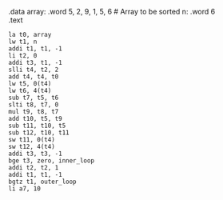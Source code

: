 .data
array:  .word 5, 2, 9, 1, 5, 6    # Array to be sorted
n:      .word 6                 
.text

    la t0, array       
    lw t1, n           
    addi t1, t1, -1    
    li t2, 0          
    addi t3, t1, -1   
    slli t4, t2, 2      
    add t4, t4, t0     
    lw t5, 0(t4)        
    lw t6, 4(t4)       
    sub t7, t5, t6      
    slti t8, t7, 0       
    mul t9, t8, t7      
    add t10, t5, t9     
    sub t11, t10, t5    
    sub t12, t10, t11   
    sw t11, 0(t4)       
    sw t12, 4(t4)       
    addi t3, t3, -1     
    bge t3, zero, inner_loop 
    addi t2, t2, 1   
    addi t1, t1, -1    
    bgtz t1, outer_loop
    li a7, 10           
